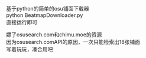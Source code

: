基于python的简单的osu铺面下载器  
python BeatmapDownloader.py  
直接运行即可  



嫖了osusearch.com和chimu.moe的资源  
因为osusearch.comAPI的原因，一次只能检索出18张铺面  
写着玩玩，凑合用吧  


